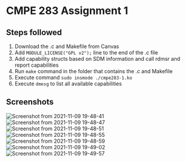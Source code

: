 # CMPE 283 Assignment 1

## Steps followed

1. Download the .c and Makefile from Canvas
2. Add `MODULE_LICENSE("GPL v2");` line to the end of the .c file
3. Add capability structs based on SDM information and call rdmsr and report capabilities
4. Run `make` command in the folder that contains the .c and Makefile
5. Execute command `sudo insmode ./cmpe283-1.ko`
6. Execute `dmesg` to list all available capabilities

## Screenshots

![Screenshot from 2021-11-09 19-48-41](https://user-images.githubusercontent.com/67281829/141700585-02f15d9e-bad9-4749-94e8-e35dc459ed0a.png)
![Screenshot from 2021-11-09 19-48-47](https://user-images.githubusercontent.com/67281829/141700590-19928056-efc0-4e8e-a352-775f6d4c016f.png)
![Screenshot from 2021-11-09 19-48-51](https://user-images.githubusercontent.com/67281829/141700593-d7aaf86b-64ff-468b-80db-065ed5639b07.png)
![Screenshot from 2021-11-09 19-48-55](https://user-images.githubusercontent.com/67281829/141700594-a8c4423b-62ff-47a7-9121-504f40e9fceb.png)
![Screenshot from 2021-11-09 19-48-59](https://user-images.githubusercontent.com/67281829/141700595-2048be38-3fc2-4506-bcca-c932eb3aaca7.png)
![Screenshot from 2021-11-09 19-49-02](https://user-images.githubusercontent.com/67281829/141700599-a531f494-b9d8-4ccd-91bb-5ae6081eace0.png)
![Screenshot from 2021-11-09 19-49-57](https://user-images.githubusercontent.com/67281829/141700604-49f1f72a-c634-44ba-acbd-c49d5fda9d67.png)
